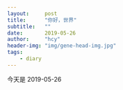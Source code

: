 ```yaml
---
layout:     post
title:      "你好，世界"
subtitle:   ""
date:       2019-05-26
author:     "hcy"
header-img: "img/gene-head-img.jpg"
tags:
    - diary
---
```



今天是 2019-05-26